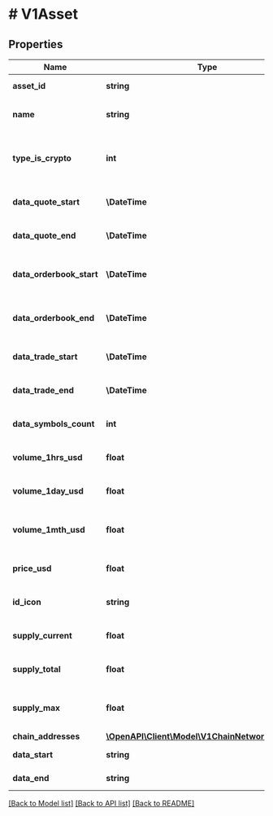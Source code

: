 # # V1Asset

## Properties

Name | Type | Description | Notes
------------ | ------------- | ------------- | -------------
**asset_id** | **string** | Gets or sets the asset ID. | [optional]
**name** | **string** | Gets or sets the name of the asset. | [optional]
**type_is_crypto** | **int** | Gets or sets a value indicating whether the asset is a cryptocurrency. | [optional]
**data_quote_start** | **\DateTime** | Gets or sets the start date of quote data. | [optional]
**data_quote_end** | **\DateTime** | Gets or sets the end date of quote data. | [optional]
**data_orderbook_start** | **\DateTime** | Gets or sets the start date of order book data. | [optional]
**data_orderbook_end** | **\DateTime** | Gets or sets the end date of order book data. | [optional]
**data_trade_start** | **\DateTime** | Gets or sets the start date of trade data. | [optional]
**data_trade_end** | **\DateTime** | Gets or sets the end date of trade data. | [optional]
**data_symbols_count** | **int** | Gets or sets the number of symbols. | [optional]
**volume_1hrs_usd** | **float** | Gets or sets the USD volume in the last 1 hour. | [optional]
**volume_1day_usd** | **float** | Gets or sets the USD volume in the last 1 day. | [optional]
**volume_1mth_usd** | **float** | Gets or sets the USD volume in the last 1 month. | [optional]
**price_usd** | **float** | Gets or sets the USD price of the asset. | [optional]
**id_icon** | **string** | Gets or sets the ID of the icon for the asset. | [optional]
**supply_current** | **float** | Gets or sets the current supply of the asset. | [optional]
**supply_total** | **float** | Gets or sets the total supply of the asset. | [optional]
**supply_max** | **float** | Gets or sets the maximum supply of the asset. | [optional]
**chain_addresses** | [**\OpenAPI\Client\Model\V1ChainNetworkAddress[]**](V1ChainNetworkAddress.md) |  | [optional]
**data_start** | **string** |  | [optional] [readonly]
**data_end** | **string** |  | [optional] [readonly]

[[Back to Model list]](../../README.md#models) [[Back to API list]](../../README.md#endpoints) [[Back to README]](../../README.md)
